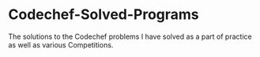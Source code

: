 # Codechef-Solved-Programs
The solutions to the Codechef problems I have solved as a part of practice as well as various Competitions.
